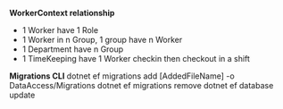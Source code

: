 ﻿**WorkerContext relationship**
- 1 Worker have 1 Role
- 1 Worker in n Group, 1 group have n Worker
- 1 Department have n Group
- 1 TimeKeeping have 1 Worker checkin then checkout in a shift

**Migrations CLI**
dotnet ef migrations add [AddedFileName] -o DataAccess/Migrations
dotnet ef migrations remove
dotnet ef database update